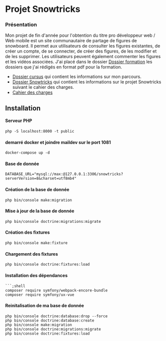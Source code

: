 # Projet Snowtricks

### Présentation


Mon projet de fin d'année pour l'obtention du titre pro développeur web / Web mobile est un site communautaire de partage de figures de snowboard. Il permet aux utilisateurs de consulter les figures existantes, de créer un compte, de se connecter, de créer des figures, de les modifier et de les supprimer. Les utilisateurs peuvent également commenter les figures et les vidéos associées. 
J'ai placé dans le dossier [Dossier formation](Dossier%20formation) les dossiers que j'ai rédigés en format pdf pour la formation.
- [Dossier cursus](Dossier%20formation/Dossier%20Cursus%20DWM%202023.pdf) qui contient les informations sur mon parcours.
- [Dossier Snowtricks](Dossier%20formation/Dossier%20Snowtricks%20DWWM%202023.pdf) qui contient les informations sur le projet Snowtricks suivant le cahier des charges.
- [Cahier des charges](Dossier%20formation/Projet_fin_annee.pdf)


## Installation
#### Serveur PHP
```shell
php -S localhost:8000 -t public
```
#### demarré docker et joindre maildev sur le port 1081
```shell bash
docker-compose up -d
```

#### Base de donnée
```dotenv
DATABASE_URL="mysql://max:@127.0.0.1:3306/snowtricks?serverVersion=8&charset=utf8mb4"
```
#### Création de la base de donnée
```shell
php bin/console make:migration
```
#### Mise à jour de la base de donnée
```shell
php bin/console doctrine:migrations:migrate
```
#### Création des fixtures
```shell
php bin/console make:fixture
```
#### Chargement des fixtures
```shell
php bin/console doctrine:fixtures:load
```
#### Installation des dépendances
```shell
```;shell
composer require symfony/webpack-encore-bundle
composer require symfony/ux-vue

```
#### Reinitalisation de ma base de donnée
```;shell
php bin/console doctrine:database:drop --force
php bin/console doctrine:database:create
php bin/console make:migration
php bin/console doctrine:migrations:migrate
php bin/console doctrine:fixtures:load

```